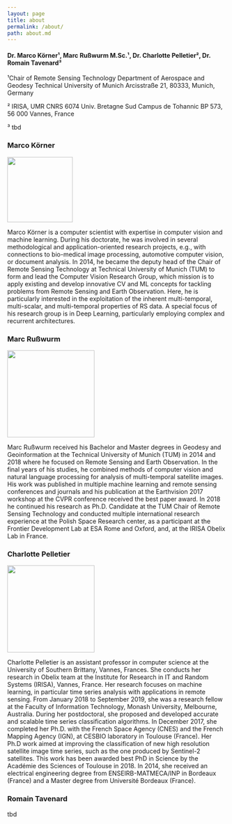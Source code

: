 ```yaml
---
layout: page
title: about
permalink: /about/
path: about.md
---
```


#### Dr. Marco Körner¹, Marc Rußwurm M.Sc.¹, Dr. Charlotte Pelletier², Dr. Romain Tavenard³

¹Chair of Remote Sensing Technology
Department of Aerospace and Geodesy
Technical University of Munich
Arcisstraße 21, 80333, Munich, Germany

² IRISA, UMR CNRS 6074
Univ. Bretagne Sud
Campus de Tohannic
BP 573, 56 000 Vannes, France

³ tbd

### Marco Körner

<img src="{{site.baseurl}}/assets/img/marco_koerner.png" width="150"/>

Marco Körner is a computer scientist with expertise in computer vision and machine learning. During his doctorate, he was involved in several methodological and application-oriented research projects, e.g., with connections to bio-medical image processing, automotive computer vision, or document analysis.
In 2014, he became the deputy head of the Chair of Remote Sensing Technology at Technical University of Munich (TUM) to form and lead the Computer Vision Research Group, which mission is to apply existing and develop innovative CV and ML concepts for tackling problems from Remote Sensing and Earth Observation. Here, he is particularly interested in the exploitation of the inherent multi-temporal, multi-scalar, and multi-temporal properties of RS data. A special focus of his research group is in Deep Learning, particularly employing complex and recurrent architectures.

### Marc Rußwurm

<img src="{{site.baseurl}}/assets/img/marc_russwurm.jpg" width="200"/>

Marc Rußwurm received his Bachelor and Master degrees in Geodesy and Geoinformation at the Technical University of Munich (TUM) in 2014 and 2018 where he focused on Remote Sensing and Earth Observation. In the final years of his studies, he combined methods of computer vision and natural language processing for analysis of multi-temporal satellite images. His work was published in multiple machine learning and remote sensing conferences and journals and his publication at the Earthvision 2017 workshop at the CVPR conference received the best paper award. In 2018 he continued his research as Ph.D. Candidate at the TUM Chair of Remote Sensing Technology and conducted multiple international research experience at the Polish Space Research center, as a participant at the Frontier Development Lab at ESA Rome and Oxford, and, at the IRISA Obelix Lab in France.

### Charlotte Pelletier

<img src="{{site.baseurl}}/assets/img/charlotte_pelletier.jpg" width="200"/>

Charlotte Pelletier is an assistant professor in computer science at the University of Southern Brittany, Vannes, Frances. She conducts her research in Obelix team at the Institute for Research in IT and Random Systems (IRISA), Vannes, France. Her research focuses on machine learning, in particular time series analysis with applications in remote sensing. From January 2018 to September 2019, she was a research fellow at the Faculty of Information Technology, Monash University, Melbourne, Australia. During her postdoctoral, she proposed and developed accurate and scalable time series classification algorithms. In December 2017, she completed her Ph.D. with the French Space Agency (CNES) and the French Mapping Agency (IGN), at CESBIO laboratory in Toulouse (France). Her Ph.D work aimed at improving the classification of new high resolution satellite image time series, such as the one produced by Sentinel-2 satellites. This work has been awarded best PhD in Science by the Académie des Sciences of Toulouse in 2018. In 2014, she received an electrical engineering degree from ENSEIRB-MATMECA/INP in Bordeaux (France) and a Master degree from Université Bordeaux (France).

### Romain Tavenard

tbd
